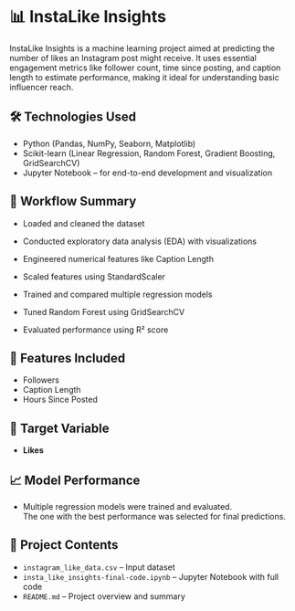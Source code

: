 # 📊 InstaLike Insights

InstaLike Insights is a machine learning project aimed at predicting the number of likes an Instagram post might receive. It uses essential engagement metrics like follower count, time since posting, and caption length to estimate performance, making it ideal for understanding basic influencer reach.

## 🛠️ Technologies Used
- Python (Pandas, NumPy, Seaborn, Matplotlib)
- Scikit-learn (Linear Regression, Random Forest, Gradient Boosting, GridSearchCV)
- Jupyter Notebook – for end-to-end development and visualization

## 🔄 Workflow Summary
- Loaded and cleaned the dataset

- Conducted exploratory data analysis (EDA) with visualizations
- Engineered numerical features like Caption Length
- Scaled features using StandardScaler
- Trained and compared multiple regression models
- Tuned Random Forest using GridSearchCV
- Evaluated performance using R² score

## 📌 Features Included
- Followers
- Caption Length 
- Hours Since Posted

## 🎯 Target Variable
- **Likes**

## 📈 Model Performance
- Multiple regression models were trained and evaluated.  
The one with the best performance was selected for final predictions.


## 📁 Project Contents
- `instagram_like_data.csv` – Input dataset
- `insta_like_insights-final-code.ipynb` – Jupyter Notebook with full code
- `README.md` – Project overview and summary
